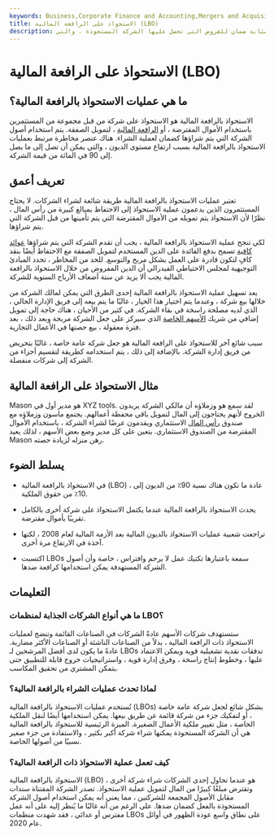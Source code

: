 ```yaml
---
keywords: Business,Corporate Finance and Accounting,Mergers and Acquisitions,Acquisitions,Finance,Invest,Leveraged Buyout,Leveraged Buyouts,M&amp;amp;A
title: الاستحواذ على الرافعة المالية (LBO)
description: الاستحواذ على شركة باستخدام الأموال المقترضة. عادةً ما تكون أصول الشركة المستهدفة بمثابة ضمان للقروض التي تحصل عليها الشركة المستحوذة ، والتي
---
```


# الاستحواذ على الرافعة المالية (LBO)
## ما هي عمليات الاستحواذ بالرافعة المالية؟

الاستحواذ بالرافعة المالية هو الاستحواذ على شركة من قبل مجموعة من المستثمرين باستخدام الأموال المقترضة ، أو [الرافعة المالية](/leverage) ، لتمويل الصفقة. يتم استخدام أصول الشركة التي يتم شراؤها كضمان لعملية الشراء. هناك عنصر مخاطرة مرتبط بعمليات الاستحواذ بالرافعة المالية بسبب ارتفاع مستوى الديون ، والتي يمكن أن تصل إلى ما يصل إلى 90 في المائة من قيمة الشركة.

## تعريف أعمق

تعتبر عمليات الاستحواذ بالرافعة المالية طريقة شائعة لشراء الشركات. لا يحتاج المستثمرون الذين يدعمون عملية الاستحواذ إلى الاحتفاظ بمبالغ كبيرة من رأس المال ، نظرًا لأن الاستحواذ يتم تمويله من الأموال المقترضة التي يتم تأمينها من قبل الشركة التي يتم شراؤها.

لكي تنجح عملية الاستحواذ بالرافعة المالية ، يجب أن تقدم الشركة التي يتم شراؤها [عوائد كافية](/returnoninvestment) تسمح بدفع الفائدة على الدين المستخدم لتمويل الصفقة مع الاحتفاظ أيضًا بنقد كافٍ لتكون قادرة على العمل بشكل مربح والتوسع. للحد من المخاطر ، تحدد المبادئ التوجيهية لمجلس الاحتياطي الفيدرالي أن الدين المفروض من خلال الاستحواذ بالرافعة المالية يجب ألا يزيد عن ستة أضعاف الأرباح السنوية للشركة.

يعد تسهيل عملية الاستحواذ بالرافعة المالية إحدى الطرق التي يمكن لمالك الشركة من خلالها بيع شركة ، وعندما يتم اختيار هذا الخيار ، غالبًا ما يتم بيعه إلى فريق الإدارة الحالي ، الذي لديه مصلحة راسخة في بقاء الشركة. في كثير من الأحيان ، هناك حاجة إلى تمويل إضافي من شريك [الأسهم الخاصة](/privateequity) الذي سيركز على جعل الشركة مربحة وبعد ذلك ، بعد فترة معقولة ، بيع حصتها في الأعمال التجارية.

سبب شائع آخر للاستحواذ على الرافعة المالية هو جعل شركة عامة خاصة ، غالبًا بتحريض من فريق إدارة الشركة. بالإضافة إلى ذلك ، يتم استخدامه كطريقة لتقسيم أجزاء من الشركة إلى شركات منفصلة.

## مثال الاستحواذ على الرافعة المالية

Mason هو مدير أول في XYZ tools. لقد سمع هو وزملاؤه أن مالكي الشركة يريدون الخروج لأنهم يحتاجون إلى المال لتمويل باقي محفظة أعمالهم. يجتمع ماسون وزملاؤه مع صندوق [رأس المال](/venturecapital) الاستثماري ويقدمون عرضًا لشراء الشركة ، باستخدام الأموال المقترضة من الصندوق الاستثماري. يتعين على كل مدير وضع بعض الأسهم ، لذلك يعيد Mason رهن منزله لزيادة حصته.

## يسلط الضوء

- في الاستحواذ بالرافعة المالية (LBO) ، عادة ما تكون هناك نسبة 90٪ من الديون إلى 10٪ من حقوق الملكية.

- يحدث الاستحواذ بالرافعة المالية عندما يكتمل الاستحواذ على شركة أخرى بالكامل تقريبًا بأموال مقترضة.

- تراجعت شعبية عمليات الاستحواذ بالديون المالية بعد الأزمة المالية لعام 2008 ، لكنها آخذة في الارتفاع مرة أخرى.

- اكتسبت LBOs سمعة باعتبارها تكتيك عمل لا يرحم وافتراس ، خاصة وأن أصول الشركة المستهدفة يمكن استخدامها كرافعة ضدها.

## التعليمات

### ما هي أنواع الشركات الجذابة لمنظمات LBO؟

ستستهدف شركات الأسهم عادةً الشركات في الصناعات القائمة وتنضج لعمليات الاستحواذ ذات الرافعة المالية ، بدلاً من الصناعات الناشئة أو الصناعات الأكثر مضاربة. عادةً ما يكون لدى أفضل المرشحين لـ LBOs تدفقات نقدية تشغيلية قوية ويمكن الاعتماد عليها ، وخطوط إنتاج راسخة ، وفرق إدارة قوية ، واستراتيجيات خروج قابلة للتطبيق حتى يتمكن المشتري من تحقيق المكاسب.

### لماذا تحدث عمليات الشراء بالرافعة المالية؟

تُستخدم عمليات الاستحواذ بالرافعة المالية (LBOs) بشكل شائع لجعل شركة عامة خاصة ، أو لتفكيك جزء من شركة قائمة عن طريق بيعها. يمكن استخدامها أيضًا لنقل الملكية الخاصة ، مثل تغيير ملكية الأعمال الصغيرة. الميزة الرئيسية للاستحواذ بالرافعة المالية هي أن الشركة المستحوذة يمكنها شراء شركة أكبر بكثير ، والاستفادة من جزء صغير نسبيًا من أصولها الخاصة.

### كيف تعمل عملية الاستحواذ ذات الرافعة المالية؟

الاستحواذ بالرافعة المالية (LBO) هو عندما تحاول إحدى الشركات شراء شركة أخرى ، وتقترض مبلغًا كبيرًا من المال لتمويل عملية الاستحواذ. تصدر الشركة المقتناة سندات مقابل الأصول المجمعة للشركتين ، مما يعني أنه يمكن استخدام أصول الشركة المستحوذة بالفعل كضمان ضدها. على الرغم من أنه غالبًا ما يُنظر إليه على أنه عمل مفترس أو عدائي ، فقد شهدت منظمات LBOs على نطاق واسع عودة الظهور في أوائل عام 2020.

